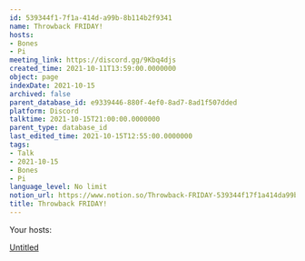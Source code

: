 ```yaml
---
id: 539344f1-7f1a-414d-a99b-8b114b2f9341
name: Throwback FRIDAY!
hosts:
- Bones
- Pi
meeting_link: https://discord.gg/9Kbq4djs
created_time: 2021-10-11T13:59:00.0000000
object: page
indexDate: 2021-10-15
archived: false
parent_database_id: e9339446-880f-4ef0-8ad7-8ad1f507dded
platform: Discord
talktime: 2021-10-15T21:00:00.0000000
parent_type: database_id
last_edited_time: 2021-10-15T12:55:00.0000000
tags:
- Talk
- 2021-10-15
- Bones
- Pi
language_level: No limit
notion_url: https://www.notion.so/Throwback-FRIDAY-539344f17f1a414da99b8b114b2f9341
title: Throwback FRIDAY!
---
```




Your hosts:

[Untitled](https://www.notion.so/482e61b02b9c4456b2b4fe86bb7544c6)   






